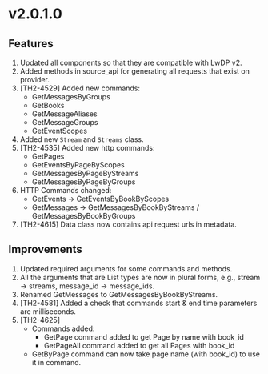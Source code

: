 # v2.0.1.0

## Features

1. Updated all components so that they are compatible with LwDP v2.
2. Added methods in source_api for generating all requests that exist on provider.
3. [TH2-4529] Added new commands:
    - GetMessagesByGroups
    - GetBooks
    - GetMessageAliases
    - GetMessageGroups
    - GetEventScopes
4. Added new `Stream` and `Streams` class.
5. [TH2-4535] Added new http commands:
   - GetPages
   - GetEventsByPageByScopes
   - GetMessagesByPageByStreams
   - GetMessagesByPageByGroups
6. HTTP Commands changed:
   - GetEvents -> GetEventsByBookByScopes
   - GetMessages -> GetMessagesByBookByStreams / GetMessagesByBookByGroups
7. [TH2-4615] Data class now contains api request urls in metadata.

## Improvements

1. Updated required arguments for some commands and methods.
2. All the arguments that are List types are now in plural forms, e.g., stream -> streams,
   message_id -> message_ids.
3. Renamed GetMessages to GetMessagesByBookByStreams.
4. [TH2-4581] Added a check that commands start & end time parameters are milliseconds.
5. [TH2-4625]
   - Commands added:
     - GetPage command added to get Page by name with book_id
     - GetPageAll command added to get all Pages with book_id
   - GetByPage command can now take page name (with book_id) to use it in command.